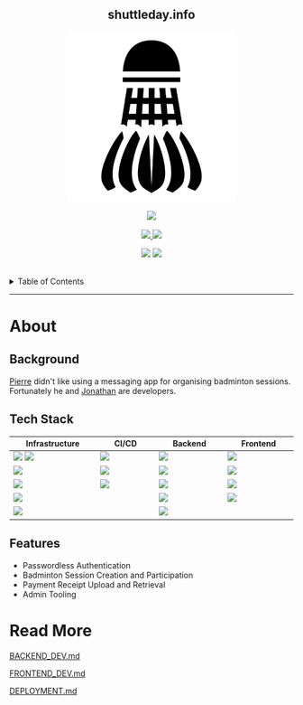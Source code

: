 <div align='center'>

## shuttleday.info

<p>
  <img src="docs/shuttlecock.webp" width=300>
</p>
<p>
  <a href="https://github.com/shuttleday/shuttleday/blob/main/LICENSE.md">
    <img src="https://img.shields.io/badge/license-WTFPL-brightgreen">
  </a>
</p>

<p>
<a href="https://jenkins.pierreccesario.com/job/shuttleday-backend/">
        <img src="https://jenkins.pierreccesario.com/buildStatus/icon?job=shuttleday-backend&subject=Backend%20Build">
</a>
<a href="https://jenkins.pierreccesario.com/job/shuttleday-frontend/">
        <img src="https://jenkins.pierreccesario.com/buildStatus/icon?job=shuttleday-frontend&subject=Frontend%20Build">
</a>
</p>

<p>
<img src="https://uptime-kuma.pierreccesario.com/api/badge/9/uptime/720?label=API%20Uptime%2030d">
<img src="https://uptime-kuma.pierreccesario.com/api/badge/5/uptime/720?label=Frontend%20Uptime%2030d">
</p>
</div>
</br>
<details>
  <summary>Table of Contents</summary>
  <ol>
    <li>
      <a href="#about">About</a>
      <ol>
        <li><a href="#background">Background</a></li>
        <li><a href="#tech-stack">Tech Stack</a></li>
        <li><a href="#features">Features</a></li>
      </ol>
    </li>
    <li><a href="#read-more">Read More</a>
    <ol>
        <li><a href="./docs/BACKEND_DEV.md">Backend README</a></li>
        <li><a href="./docs/FRONTEND_DEV.md">Frontend README</a></li>
        <li><a href="./docs/DEPLOYMENT.md">Deployment README</a></li>
    </ol>
    </li>
  </ol>
</details>
<hr/>

# About

## Background

[Pierre](https://pierreccesario.com) didn't like using a messaging app for organising badminton sessions. Fortunately he and [Jonathan](https://tjonathan.com) are developers.

## Tech Stack

<table>
  <thead>
    <tr>
      <th width="500px">Infrastructure</th>
      <th width="500px">CI/CD</th>
      <th width="500px">Backend</th>
      <th width="500px">Frontend</th>
    </tr>
  </thead>
  <tbody>
    <tr width="600px">
      <td> <img src="https://img.shields.io/badge/Amazon_AWS-FF9900?style=for-the-badge&logo=amazonaws&logoColor=white"> <img src= "https://img.shields.io/badge/Red%20Hat-EE0000?style=for-the-badge&logo=redhat&logoColor=white"> </td>
      <td> <img src="https://img.shields.io/badge/Jenkins-D24939?style=for-the-badge&logo=Jenkins&logoColor=white"> </td>
      <td> <img src="https://img.shields.io/badge/MongoDB-4EA94B?style=for-the-badge&logo=mongodb&logoColor=white"> </td>
      <td> <img src="https://img.shields.io/badge/React-20232A?style=for-the-badge&logo=react&logoColor=61DAFB"> </td>
    </tr>
    <tr width="600px">
      <td> <img src="https://img.shields.io/badge/Cloudflare-F38020?style=for-the-badge&logo=Cloudflare&logoColor=white"></td>
      <td> <img src="https://img.shields.io/badge/Jest-C21325?style=for-the-badge&logo=jest&logoColor=white"> </td>
      <td> <img src="https://img.shields.io/badge/Node.js-339933?style=for-the-badge&logo=nodedotjs&logoColor=white"></td>
      <td> <img src="https://img.shields.io/badge/JavaScript-323330?style=for-the-badge&logo=javascript&logoColor=F7DF1E"> </td>
    </tr>
    <tr width="600px">
      <td> <img src="https://img.shields.io/badge/Nginx-009639?style=for-the-badge&logo=nginx&logoColor=white"> </td>
      <td> <img src="https://img.shields.io/badge/Docker-2CA5E0?style=for-the-badge&logo=docker&logoColor=white"></td>
      <td> <img src="https://img.shields.io/badge/TypeScript-007ACC?style=for-the-badge&logo=typescript&logoColor=white"></td>
      <td> <img src="https://img.shields.io/badge/Webpack-8DD6F9?style=for-the-badge&logo=Webpack&logoColor=white"> </td>
    </tr>
    <tr width="600px">
      <td> <img src="https://img.shields.io/badge/Terraform-7B42BC?style=for-the-badge&logo=terraform&logoColor=white "></td>
      <td>  </td>
      <td> <img src="https://img.shields.io/badge/Express.js-000000?style=for-the-badge&logo=express&logoColor=white"> </td>
      <td> <img src="https://img.shields.io/badge/Material%20UI-007FFF?style=for-the-badge&logo=mui&logoColor=white""> </td>
    </tr>
    <tr width="600px">
      <td> <img src="https://img.shields.io/badge/Ansible-000000?style=for-the-badge&logo=ansible&logoColor=white "> </td>
      <td> </td>
      <td> <img src="https://img.shields.io/badge/JWT-000000?style=for-the-badge&logo=JSON%20web%20tokens&logoColor=white"> </td>
      <td> </td>
    </tr>
  </tbody>
</table>

## Features

- Passwordless Authentication
- Badminton Session Creation and Participation
- Payment Receipt Upload and Retrieval
- Admin Tooling

# Read More

[BACKEND_DEV.md](./docs/BACKEND_DEV.md)

[FRONTEND_DEV.md](./docs/FRONTEND_DEV.md)

[DEPLOYMENT.md](./docs/DEPLOYMENT.md)
